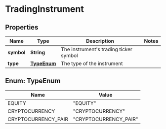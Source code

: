 

# TradingInstrument


## Properties

| Name | Type | Description | Notes |
|------------ | ------------- | ------------- | -------------|
|**symbol** | **String** | The instrument&#39;s trading ticker symbol |  |
|**type** | [**TypeEnum**](#TypeEnum) | The type of the instrument |  |



## Enum: TypeEnum

| Name | Value |
|---- | -----|
| EQUITY | &quot;EQUITY&quot; |
| CRYPTOCURRENCY | &quot;CRYPTOCURRENCY&quot; |
| CRYPTOCURRENCY_PAIR | &quot;CRYPTOCURRENCY_PAIR&quot; |



